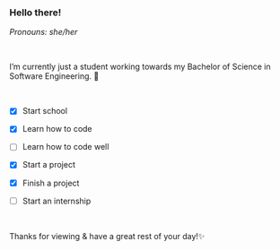 ### Hello there! 

*Pronouns: she/her*

<br>

I’m currently just a student working towards my Bachelor of Science in Software Engineering. 🌱

<br>

* [x] Start school

* [x] Learn how to code
      
* [ ] Learn how to code well

* [x] Start a project

* [x] Finish a project
      
* [ ] Start an internship

<br>

Thanks for viewing & have a great rest of your day!✨
